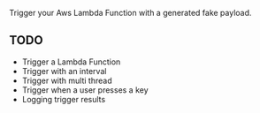 Trigger your Aws Lambda Function with a generated fake payload.

## TODO
- Trigger a Lambda Function
- Trigger with an interval
- Trigger with multi thread
- Trigger when a user presses a key
- Logging trigger results
